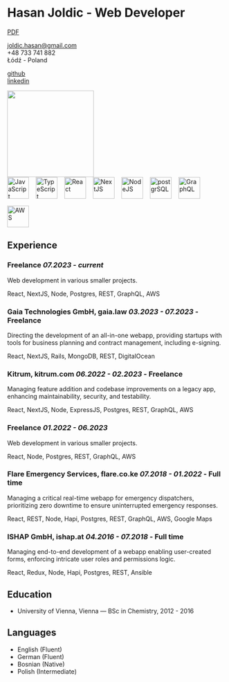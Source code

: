 # Hasan Joldic - Web Developer

[PDF](https://enki.fra1.cdn.digitaloceanspaces.com/Hasan%20Joldic.pdf)

<joldic.hasan@gmail.com>  
+48 733 741 882  
Łódź - Poland

[github](https://github.com/hasanjoldic)  
[linkedin](https://www.linkedin.com/in/hasanjoldic/)  

<img height=200 align="center" src="https://github-readme-stats-beta-ashen.vercel.app/api/top-langs?username=hasanjoldic&layout=compact&langs_count=10" />

<div style="display: flex; gap: 16px; flex-wrap: wrap;">
  <img
    src="https://enki.fra1.digitaloceanspaces.com/hasanjoldic.com/technology-logos/JavaScript.svg"
    alt="JavaScript"
    height="50px"
  />
  <img
    src="https://enki.fra1.digitaloceanspaces.com/hasanjoldic.com/technology-logos/TypeScript.svg"
    alt="TypeScript"
    height="50px"
  />
  <img
    src="https://enki.fra1.digitaloceanspaces.com/hasanjoldic.com/technology-logos/React.svg"
    alt="React"
    height="50px"
  />
  <img
    src="https://enki.fra1.digitaloceanspaces.com/hasanjoldic.com/technology-logos/NextJS.svg"
    alt="NextJS"
    height="50px"
  />
  <img
    src="https://enki.fra1.digitaloceanspaces.com/hasanjoldic.com/technology-logos/NodeJS.svg"
    alt="NodeJS"
    height="50px"
  />
  <img
    src="https://enki.fra1.digitaloceanspaces.com/hasanjoldic.com/technology-logos/postgreSQL.svg"
    alt="postgrSQL"
    height="50px"
  />
  <img
    src="https://enki.fra1.digitaloceanspaces.com/hasanjoldic.com/technology-logos/GraphQL.svg"
    alt="GraphQL"
    height="50px"
  />
  <img
    src="https://enki.fra1.digitaloceanspaces.com/hasanjoldic.com/technology-logos/AWS.svg"
    alt="AWS"
    height="50px"
  />
</div>

## Experience

### Freelance _07.2023 - current_

Web development in various smaller projects.

React, NextJS, Node, Postgres, REST, GraphQL, AWS

### Gaia Technologies GmbH, gaia.law _03.2023 - 07.2023_ - Freelance

Directing the development of an all-in-one webapp, providing startups with tools for business planning and contract management, including e-signing.

React, NextJS, Rails, MongoDB, REST, DigitalOcean

### Kitrum, kitrum.com _06.2022 - 02.2023_ - Freelance

Managing feature addition and codebase improvements on a legacy app, enhancing maintainability, security, and testability.

React, NextJS, Node, ExpressJS, Postgres, REST, GraphQL, AWS

### Freelance _01.2022 - 06.2023_

Web development in various smaller projects.

React, Node, Postgres, REST, GraphQL, AWS

### Flare Emergency Services, flare.co.ke _07.2018 - 01.2022_ - Full time

Managing a critical real-time webapp for emergency dispatchers, prioritizing zero downtime to ensure uninterrupted emergency responses.

React, REST, Node, Hapi, Postgres, REST, GraphQL, AWS, Google Maps

### ISHAP GmbH, ishap.at _04.2016 - 07.2018_ - Full time

Managing end-to-end development of a webapp enabling user-created forms, enforcing intricate user roles and permissions logic.

React, Redux, Node, Hapi, Postgres, REST, Ansible

## Education

- University of Vienna, Vienna — BSc in Chemistry, 2012 - 2016

## Languages

- English (Fluent)
- German (Fluent)
- Bosnian (Native)
- Polish (Intermediate)
